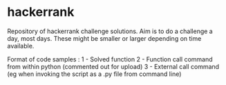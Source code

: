 # hackerrank
Repository of hackerrank challenge solutions.
Aim is to do a challenge a day, most days. These might be smaller or larger depending on time available.

Format of code samples :
1 - Solved function
2 - Function call command from within python (commented out for upload)
3 - External call command (eg when invoking the script as a .py file from command line)
